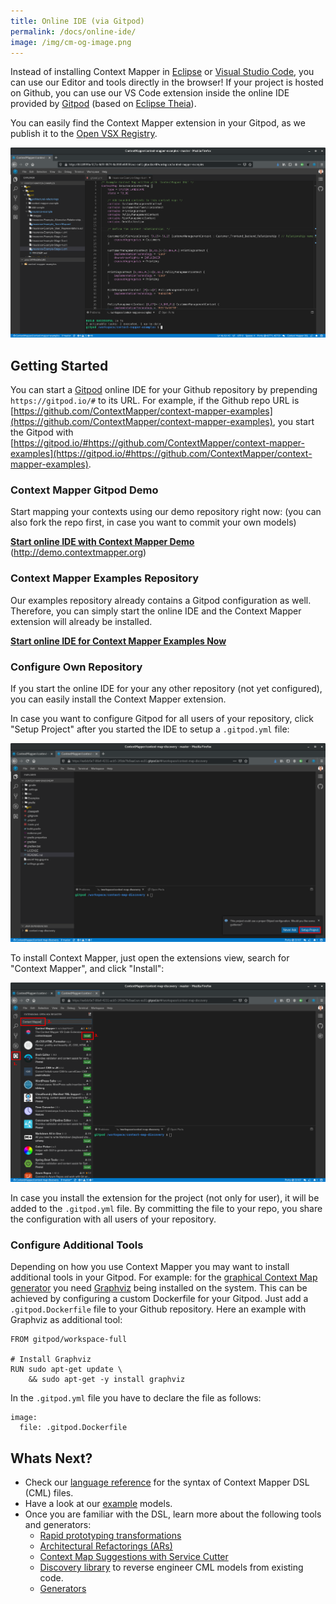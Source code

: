```yaml
---
title: Online IDE (via Gitpod)
permalink: /docs/online-ide/
image: /img/cm-og-image.png
---
```


Instead of installing Context Mapper in [Eclipse](/docs/eclipse) or [Visual Studio Code](/docs/vs-code/), you can use our Editor and tools directly in the browser! If your project is hosted on Github, you can use our VS Code extension inside the online IDE provided by [Gitpod](https://www.gitpod.io/) (based on [Eclipse Theia](https://theia-ide.org/)).

You can easily find the Context Mapper extension in your Gitpod, as we publish it to the [Open VSX Registry](https://open-vsx.org/extension/contextmapper/context-mapper-vscode-extension).

<a target="_blank" href="/img/gitpod-screenshot.png">![Screenshot of Browser IDE (Gitpod)](/img/gitpod-screenshot.png)</a>

## Getting Started
You can start a [Gitpod](https://www.gitpod.io/) online IDE for your Github repository by prepending `https://gitpod.io/#` to its URL. For example, if the Github repo URL is [https://github.com/ContextMapper/context-mapper-examples](https://github.com/ContextMapper/context-mapper-examples), you start the Gitpod with [https://gitpod.io/#https://github.com/ContextMapper/context-mapper-examples](https://gitpod.io/#https://github.com/ContextMapper/context-mapper-examples).

### Context Mapper Gitpod Demo
Start mapping your contexts using our demo repository right now: (you can also fork the repo first, in case you want to commit your own models)

**[Start online IDE with Context Mapper Demo](http://demo.contextmapper.org)** (http://demo.contextmapper.org)

### Context Mapper Examples Repository
Our examples repository already contains a Gitpod configuration as well. Therefore, you can simply start the online IDE and the Context Mapper extension will already be installed.

**[Start online IDE for Context Mapper Examples Now](https://gitpod.io/#https://github.com/ContextMapper/context-mapper-examples)**

### Configure Own Repository
If you start the online IDE for your any other repository (not yet configured), you can easily install the Context Mapper extension.

In case you want to configure Gitpod for all users of your repository, click "Setup Project" after you started the IDE to setup a `.gitpod.yml` file: 

<a target="_blank" href="/img/gitpod-setup-project.png">![Setup Gitpod Project (.gitpod.yml)](/img/gitpod-setup-project.png)</a>

To install Context Mapper, just open the extensions view, search for "Context Mapper", and click "Install":

<a target="_blank" href="/img/gitpod-install-contextmapper.png">![Install Context Mapper in Gitpod](/img/gitpod-install-contextmapper.png)</a>

In case you install the extension for the project (not only for user), it will be added to the `.gitpod.yml` file. By committing the file to your repo, you share the configuration with all users of your repository.

### Configure Additional Tools
Depending on how you use Context Mapper you may want to install additional tools in your Gitpod. For example: for the [graphical Context Map generator](/docs/context-map-generator/) you need [Graphviz](https://graphviz.org/) being installed on the system. This can be achieved by configuring a custom Dockerfile for your Gitpod. Just add a `.gitpod.Dockerfile` file to your Github repository. Here an example with Graphviz as additional tool:

```
FROM gitpod/workspace-full

# Install Graphviz
RUN sudo apt-get update \
    && sudo apt-get -y install graphviz
```

In the `.gitpod.yml` file you have to declare the file as follows:

```
image:
  file: .gitpod.Dockerfile
```

## Whats Next?

 * Check our [language reference](/docs/language-reference/) for the syntax of Context Mapper DSL (CML) files.
 * Have a look at our [example](/docs/examples/) models.
 * Once you are familiar with the DSL, learn more about the following tools and generators:
   * [Rapid prototyping transformations](/docs/rapid-ooad/)
   * [Architectural Refactorings (ARs)](/docs/architectural-refactorings/)
   * [Context Map Suggestions with Service Cutter](/docs/service-cutter-context-map-suggestions/)
   * [Discovery library](/docs/reverse-engineering/) to reverse engineer CML models from existing code.
   * [Generators](/docs/generators/)
